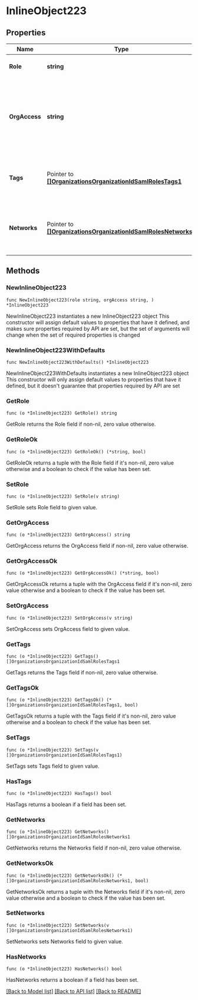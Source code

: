 # InlineObject223

## Properties

Name | Type | Description | Notes
------------ | ------------- | ------------- | -------------
**Role** | **string** | The role of the SAML administrator | 
**OrgAccess** | **string** | The privilege of the SAML administrator on the organization. Can be one of &#39;none&#39;, &#39;read-only&#39;, &#39;full&#39; or &#39;enterprise&#39; | 
**Tags** | Pointer to [**[]OrganizationsOrganizationIdSamlRolesTags1**](OrganizationsOrganizationIdSamlRolesTags1.md) | The list of tags that the SAML administrator has privileges on | [optional] 
**Networks** | Pointer to [**[]OrganizationsOrganizationIdSamlRolesNetworks1**](OrganizationsOrganizationIdSamlRolesNetworks1.md) | The list of networks that the SAML administrator has privileges on | [optional] 

## Methods

### NewInlineObject223

`func NewInlineObject223(role string, orgAccess string, ) *InlineObject223`

NewInlineObject223 instantiates a new InlineObject223 object
This constructor will assign default values to properties that have it defined,
and makes sure properties required by API are set, but the set of arguments
will change when the set of required properties is changed

### NewInlineObject223WithDefaults

`func NewInlineObject223WithDefaults() *InlineObject223`

NewInlineObject223WithDefaults instantiates a new InlineObject223 object
This constructor will only assign default values to properties that have it defined,
but it doesn't guarantee that properties required by API are set

### GetRole

`func (o *InlineObject223) GetRole() string`

GetRole returns the Role field if non-nil, zero value otherwise.

### GetRoleOk

`func (o *InlineObject223) GetRoleOk() (*string, bool)`

GetRoleOk returns a tuple with the Role field if it's non-nil, zero value otherwise
and a boolean to check if the value has been set.

### SetRole

`func (o *InlineObject223) SetRole(v string)`

SetRole sets Role field to given value.


### GetOrgAccess

`func (o *InlineObject223) GetOrgAccess() string`

GetOrgAccess returns the OrgAccess field if non-nil, zero value otherwise.

### GetOrgAccessOk

`func (o *InlineObject223) GetOrgAccessOk() (*string, bool)`

GetOrgAccessOk returns a tuple with the OrgAccess field if it's non-nil, zero value otherwise
and a boolean to check if the value has been set.

### SetOrgAccess

`func (o *InlineObject223) SetOrgAccess(v string)`

SetOrgAccess sets OrgAccess field to given value.


### GetTags

`func (o *InlineObject223) GetTags() []OrganizationsOrganizationIdSamlRolesTags1`

GetTags returns the Tags field if non-nil, zero value otherwise.

### GetTagsOk

`func (o *InlineObject223) GetTagsOk() (*[]OrganizationsOrganizationIdSamlRolesTags1, bool)`

GetTagsOk returns a tuple with the Tags field if it's non-nil, zero value otherwise
and a boolean to check if the value has been set.

### SetTags

`func (o *InlineObject223) SetTags(v []OrganizationsOrganizationIdSamlRolesTags1)`

SetTags sets Tags field to given value.

### HasTags

`func (o *InlineObject223) HasTags() bool`

HasTags returns a boolean if a field has been set.

### GetNetworks

`func (o *InlineObject223) GetNetworks() []OrganizationsOrganizationIdSamlRolesNetworks1`

GetNetworks returns the Networks field if non-nil, zero value otherwise.

### GetNetworksOk

`func (o *InlineObject223) GetNetworksOk() (*[]OrganizationsOrganizationIdSamlRolesNetworks1, bool)`

GetNetworksOk returns a tuple with the Networks field if it's non-nil, zero value otherwise
and a boolean to check if the value has been set.

### SetNetworks

`func (o *InlineObject223) SetNetworks(v []OrganizationsOrganizationIdSamlRolesNetworks1)`

SetNetworks sets Networks field to given value.

### HasNetworks

`func (o *InlineObject223) HasNetworks() bool`

HasNetworks returns a boolean if a field has been set.


[[Back to Model list]](../README.md#documentation-for-models) [[Back to API list]](../README.md#documentation-for-api-endpoints) [[Back to README]](../README.md)


